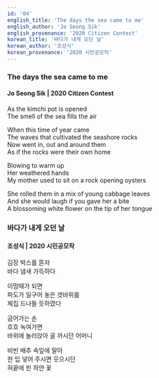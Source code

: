 ```yaml
---
id: '04'
english_title: 'The days the sea came to me' 
english_author: 'Jo Seong Sik'
english_provenance: '2020 Citizen Contest'
korean_title: '바다가 내게 오던 날'
korean_author: '조성식'
korean_provenance: '2020 시민공모작'
---
```


### The days the sea came to me

#### Jo Seong Sik | 2020 Citizen Contest

As the kimchi pot is opened\
The smell of the sea fills the air

When this time of year came\
The waves that cultivated the seashore rocks\
Now went in, out and around them\
As if the rocks were their own home

Blowing to warm up\
Her weathered hands\
My mother used to sit on a rock opening oysters

She rolled them in a mix of young cabbage leaves\
And she would laugh if you gave her a bite\
A blossoming white flower on the tip of her tongue

### 바다가 내게 오던 날

#### 조성식 | 2020 시민공모작

김장 박스를 뜯자\
바다 냄새 가득하다

이맘때가 되면\
파도가 일구어 놓은 갯바위를\
제집 드나들 듯하였다

굽어가는 손\
흐흐 녹여가면\
바위에 눌러앉아 굴 까시던 어머니

비빈 배추 속잎에 말아\
한 입 넣어 주시면 웃으시던\
혀끝에 핀 하얀 꽃
